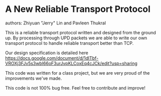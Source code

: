 A New Reliable Transport Protocol
============================

authors: Zhiyuan "Jerry" Lin and Pavleen Thukral

This is a reliable transport protocol written and designed from the ground up. By processing through UPD packets we are able to write our own transport protocol to handle reliable transport better than TCP. 

Our design specification is detailed here https://docs.google.com/document/d/1dlTbf-VROXj3FJv5s3wbI66oF3urJvpKLCoxEq4cJCk/edit?usp=sharing

This code was written for a class project, but we are very proud of the improvements we've made. 

This code is not 100% bug free. Feel free to contribute and improve!
